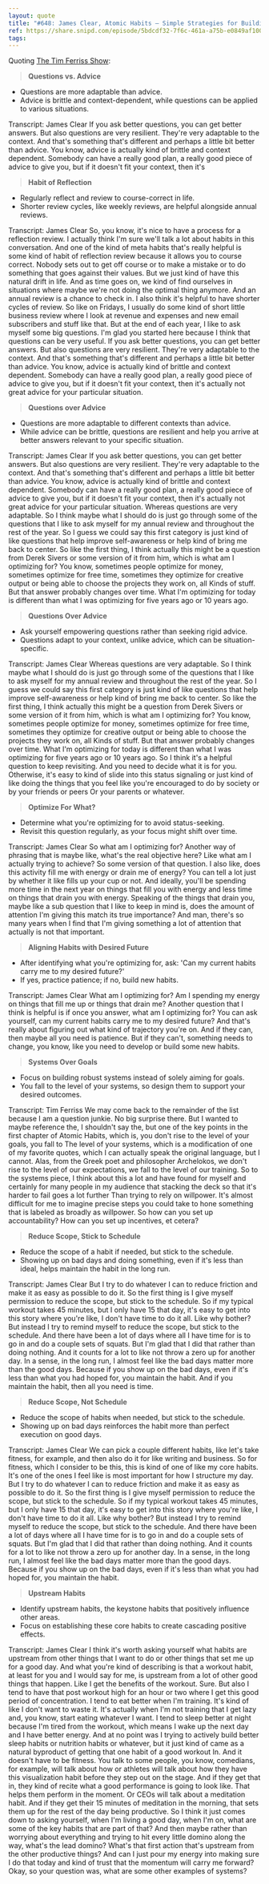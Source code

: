 ```yaml
---
layout: quote
title: "#648: James Clear, Atomic Habits — Simple Strategies for Building (And Breaking) Habits, Questions for Personal Mastery and Growth, Tactics for Writing and Launching a Mega-Bestseller, Finding Leverage, and More"
ref: https://share.snipd.com/episode/5bdcdf32-7f6c-461a-a75b-e0849af100cb
tags:
---
```


Quoting [The Tim Ferriss Show](https://share.snipd.com/episode/5bdcdf32-7f6c-461a-a75b-e0849af100cb):

> **Questions vs. Advice**

- Questions are more adaptable than advice. 
- Advice is brittle and context-dependent, while questions can be applied to various situations.

Transcript:
James Clear
If you ask better questions, you can get better answers. But also questions are very resilient. They&#39;re very adaptable to the context. And that&#39;s something that&#39;s different and perhaps a little bit better than advice. You know, advice is actually kind of brittle and context dependent. Somebody can have a really good plan, a really good piece of advice to give you, but if it doesn&#39;t fit your context, then it&#39;s

> **Habit of Reflection**

- Regularly reflect and review to course-correct in life.
- Shorter review cycles, like weekly reviews, are helpful alongside annual reviews.

Transcript:
James Clear
So, you know, it&#39;s nice to have a process for a reflection review. I actually think I&#39;m sure we&#39;ll talk a lot about habits in this conversation. And one of the kind of meta habits that&#39;s really helpful is some kind of habit of reflection review because it allows you to course correct. Nobody sets out to get off course or to make a mistake or to do something that goes against their values. But we just kind of have this natural drift in life. And as time goes on, we kind of find ourselves in situations where maybe we&#39;re not doing the optimal thing anymore. And an annual review is a chance to check in. I also think it&#39;s helpful to have shorter cycles of review. So like on Fridays, I usually do some kind of short little business review where I look at revenue and expenses and new email subscribers and stuff like that. But at the end of each year, I like to ask myself some big questions. I&#39;m glad you started here because I think that questions can be very useful. If you ask better questions, you can get better answers. But also questions are very resilient. They&#39;re very adaptable to the context. And that&#39;s something that&#39;s different and perhaps a little bit better than advice. You know, advice is actually kind of brittle and context dependent. Somebody can have a really good plan, a really good piece of advice to give you, but if it doesn&#39;t fit your context, then it&#39;s actually not great advice for your particular situation.

> **Questions over Advice**

- Questions are more adaptable to different contexts than advice. 
- While advice can be brittle, questions are resilient and help you arrive at better answers relevant to your specific situation.

Transcript:
James Clear
If you ask better questions, you can get better answers. But also questions are very resilient. They&#39;re very adaptable to the context. And that&#39;s something that&#39;s different and perhaps a little bit better than advice. You know, advice is actually kind of brittle and context dependent. Somebody can have a really good plan, a really good piece of advice to give you, but if it doesn&#39;t fit your context, then it&#39;s actually not great advice for your particular situation. Whereas questions are very adaptable. So I think maybe what I should do is just go through some of the questions that I like to ask myself for my annual review and throughout the rest of the year. So I guess we could say this first category is just kind of like questions that help improve self-awareness or help kind of bring me back to center. So like the first thing, I think actually this might be a question from Derek Sivers or some version of it from him, which is what am I optimizing for? You know, sometimes people optimize for money, sometimes optimize for free time, sometimes they optimize for creative output or being able to choose the projects they work on, all Kinds of stuff. But that answer probably changes over time. What I&#39;m optimizing for today is different than what I was optimizing for five years ago or 10 years ago.

> **Questions Over Advice**

- Ask yourself empowering questions rather than seeking rigid advice.
- Questions adapt to your context, unlike advice, which can be situation-specific.

Transcript:
James Clear
Whereas questions are very adaptable. So I think maybe what I should do is just go through some of the questions that I like to ask myself for my annual review and throughout the rest of the year. So I guess we could say this first category is just kind of like questions that help improve self-awareness or help kind of bring me back to center. So like the first thing, I think actually this might be a question from Derek Sivers or some version of it from him, which is what am I optimizing for? You know, sometimes people optimize for money, sometimes optimize for free time, sometimes they optimize for creative output or being able to choose the projects they work on, all Kinds of stuff. But that answer probably changes over time. What I&#39;m optimizing for today is different than what I was optimizing for five years ago or 10 years ago. So I think it&#39;s a helpful question to keep revisiting. And you need to decide what it is for you. Otherwise, it&#39;s easy to kind of slide into this status signaling or just kind of like doing the things that you feel like you&#39;re encouraged to do by society or by your friends or peers Or your parents or whatever.

> **Optimize For What?**

- Determine what you&#39;re optimizing for to avoid status-seeking.
- Revisit this question regularly, as your focus might shift over time.

Transcript:
James Clear
So what am I optimizing for? Another way of phrasing that is maybe like, what&#39;s the real objective here? Like what am I actually trying to achieve? So some version of that question. I also like, does this activity fill me with energy or drain me of energy? You can tell a lot just by whether it like fills up your cup or not. And ideally, you&#39;ll be spending more time in the next year on things that fill you with energy and less time on things that drain you with energy. Speaking of the things that drain you, maybe like a sub question that I like to keep in mind is, does the amount of attention I&#39;m giving this match its true importance? And man, there&#39;s so many years when I find that I&#39;m giving something a lot of attention that actually is not that important.

> **Aligning Habits with Desired Future**

- After identifying what you&#39;re optimizing for, ask: &#39;Can my current habits carry me to my desired future?&#39;
- If yes, practice patience; if no, build new habits.

Transcript:
James Clear
What am I optimizing for? Am I spending my energy on things that fill me up or things that drain me? Another question that I think is helpful is if once you answer, what am I optimizing for? You can ask yourself, can my current habits carry me to my desired future? And that&#39;s really about figuring out what kind of trajectory you&#39;re on. And if they can, then maybe all you need is patience. But if they can&#39;t, something needs to change, you know, like you need to develop or build some new habits.

> **Systems Over Goals**

- Focus on building robust systems instead of solely aiming for goals.
- You fall to the level of your systems, so design them to support your desired outcomes.

Transcript:
Tim Ferriss
We may come back to the remainder of the list because I am a question junkie. No big surprise there. But I wanted to maybe reference the, I shouldn&#39;t say the, but one of the key points in the first chapter of Atomic Habits, which is, you don&#39;t rise to the level of your goals, you fall to The level of your systems, which is a modification of one of my favorite quotes, which I can actually speak the original language, but I cannot. Alas, from the Greek poet and philosopher Archelokos, we don&#39;t rise to the level of our expectations, we fall to the level of our training. So to the systems piece, I think about this a lot and have found for myself and certainly for many people in my audience that stacking the deck so that it&#39;s harder to fail goes a lot further Than trying to rely on willpower. It&#39;s almost difficult for me to imagine precise steps you could take to hone something that is labeled as broadly as willpower. So how can you set up accountability? How can you set up incentives, et cetera?

> **Reduce Scope, Stick to Schedule**

- Reduce the scope of a habit if needed, but stick to the schedule.
- Showing up on bad days and doing something, even if it&#39;s less than ideal, helps maintain the habit in the long run.

Transcript:
James Clear
But I try to do whatever I can to reduce friction and make it as easy as possible to do it. So the first thing is I give myself permission to reduce the scope, but stick to the schedule. So if my typical workout takes 45 minutes, but I only have 15 that day, it&#39;s easy to get into this story where you&#39;re like, I don&#39;t have time to do it all. Like why bother? But instead I try to remind myself to reduce the scope, but stick to the schedule. And there have been a lot of days where all I have time for is to go in and do a couple sets of squats. But I&#39;m glad that I did that rather than doing nothing. And it counts for a lot to like not throw a zero up for another day. In a sense, in the long run, I almost feel like the bad days matter more than the good days. Because if you show up on the bad days, even if it&#39;s less than what you had hoped for, you maintain the habit. And if you maintain the habit, then all you need is time.

> **Reduce Scope, Not Schedule**

- Reduce the scope of habits when needed, but stick to the schedule.
- Showing up on bad days reinforces the habit more than perfect execution on good days.

Transcript:
James Clear
We can pick a couple different habits, like let&#39;s take fitness, for example, and then also do it for like writing and business. So for fitness, which I consider to be this, this is kind of one of like my core habits. It&#39;s one of the ones I feel like is most important for how I structure my day. But I try to do whatever I can to reduce friction and make it as easy as possible to do it. So the first thing is I give myself permission to reduce the scope, but stick to the schedule. So if my typical workout takes 45 minutes, but I only have 15 that day, it&#39;s easy to get into this story where you&#39;re like, I don&#39;t have time to do it all. Like why bother? But instead I try to remind myself to reduce the scope, but stick to the schedule. And there have been a lot of days where all I have time for is to go in and do a couple sets of squats. But I&#39;m glad that I did that rather than doing nothing. And it counts for a lot to like not throw a zero up for another day. In a sense, in the long run, I almost feel like the bad days matter more than the good days. Because if you show up on the bad days, even if it&#39;s less than what you had hoped for, you maintain the habit.

> **Upstream Habits**

- Identify upstream habits, the keystone habits that positively influence other areas.
- Focus on establishing these core habits to create cascading positive effects.

Transcript:
James Clear
I think it&#39;s worth asking yourself what habits are upstream from other things that I want to do or other things that set me up for a good day. And what you&#39;re kind of describing is that a workout habit, at least for you and I would say for me, is upstream from a lot of other good things that happen. Like I get the benefits of the workout. Sure. But also I tend to have that post workout high for an hour or two where I get this good period of concentration. I tend to eat better when I&#39;m training. It&#39;s kind of like I don&#39;t want to waste it. It&#39;s actually when I&#39;m not training that I get lazy and, you know, start eating whatever I want. I tend to sleep better at night because I&#39;m tired from the workout, which means I wake up the next day and I have better energy. And at no point was I trying to actively build better sleep habits or nutrition habits or whatever, but it just kind of came as a natural byproduct of getting that one habit of a good workout In. And it doesn&#39;t have to be fitness. You talk to some people, you know, comedians, for example, will talk about how or athletes will talk about how they have this visualization habit before they step out on the stage. And if they get that in, they kind of recite what a good performance is going to look like. That helps them perform in the moment. Or CEOs will talk about a meditation habit. And if they get their 15 minutes of meditation in the morning, that sets them up for the rest of the day being productive. So I think it just comes down to asking yourself, when I&#39;m living a good day, when I&#39;m on, what are some of the key habits that are part of that? And then maybe rather than worrying about everything and trying to hit every little domino along the way, what&#39;s the lead domino? What&#39;s that first action that&#39;s upstream from the other productive things? And can I just pour my energy into making sure I do that today and kind of trust that the momentum will carry me forward? Okay, so your question was, what are some other examples of systems?
